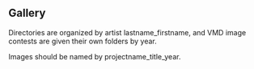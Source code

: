 ## Gallery

Directories are organized by artist lastname_firstname, and VMD image contests are given their own folders by year.

Images should be named by projectname_title_year.

